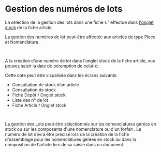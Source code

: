 # Gestion des numéros de lots



La sélection de la gestion des lots dans une fiche s
’
effectue dans [l'onglet stock](ArticleOngletStock.md)
de la fiche article.




La gestion des numéros de lot peut-être affectée aux articles de [type](../OngletGeneral/TypeArticle.md)
Pièce et Nomenclature.



 


A la création d’une numéro de lot dans l'onglet stock de la fiche article, vus pouvez saisir la date de péremption de celui-ci. 


Cette date peut être visualisée dans les écrans suivants:


* Consultation de stock d’un article
* Consultation de stock
* Fiche Dépôt / Onglet stock
* Liste des n° de lot
* Fiche Article / Onglet stock


 


La gestion des Lots peut être sélectionnée sur les nomenclatures gérées en stock ou sur les composants d'une nomenclature ou d'un forfait . Le numéro de lot devra être précisé lors de la création de la fiche d'assemblage pour les nomenclatures gérées en stock ou dans la composition de l'article lors de sa saisie dans un document.


 






